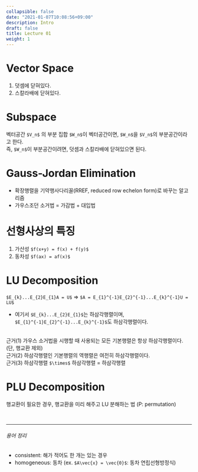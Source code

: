 ```yaml
---
collapsible: false
date: "2021-01-07T10:08:56+09:00"
description: Intro
draft: false
title: Lecture 01
weight: 1
---
```


# Vector Space
1. 덧셈에 닫혀있다.
2. 스칼라배에 닫혀있다.

# Subspace
벡터공간 `$V_n$` 의 부분 집합 `$W_n$`이 벡터공간이면, `$W_n$`을 `$V_n$`의 부분공간이라고 한다. <br>
즉, `$W_n$`이 부분공간이려면, 덧셈과 스칼라배에 닫혀있으면 된다.

# Gauss-Jordan Elimination
- 확장행렬을 기약행사다리꼴(RREF, reduced row echelon form)로 바꾸는 알고리즘
- 가우스조던 소거법 = 가감법 + 대입법

# 선형사상의 특징
1. 가산성 `$f(x+y) = f(x) + f(y)$`
2. 동차성 `$f(ax) = af(x)$`

# LU Decomposition
`$E_{k}...E_{2}E_{1}A = U$`
=> `$A = E_{1}^{-1}E_{2}^{-1}...E_{k}^{-1}U = LU$` <br>
* 여기서 `$E_{k}...E_{2}E_{1}$`는 하삼각행렬이며, `$E_{1}^{-1}E_{2}^{-1}...E_{k}^{-1}$`도 하삼각행렬이다.<br> <br>

근거(1) 가우스 소거법을 시행할 때 사용되는 모든 기본행렬은 항상 하삼각행렬이다. (단, 행교환 제외) <br>
근거(2) 하삼각행렬인 기본행렬의 역행렬은 여전히 하삼각행렬이다. <br>
근거(3) 하삼각행렬 `$\times$` 하삼각행렬 = 하삼각행렬 <br>

# PLU Decomposition
행교환이 필요한 경우, 행교환을 미리 해주고 LU 분해하는 법 (P: permutation)

<br>

---

###### 용어 정리
- consistent: 해가 적어도 한 개는 있는 경우
- homogeneous: 동차 (ex. `$A\vec{x} = \vec{0}$`: 동차 연립선형방정식)

  
<br>
<br>
